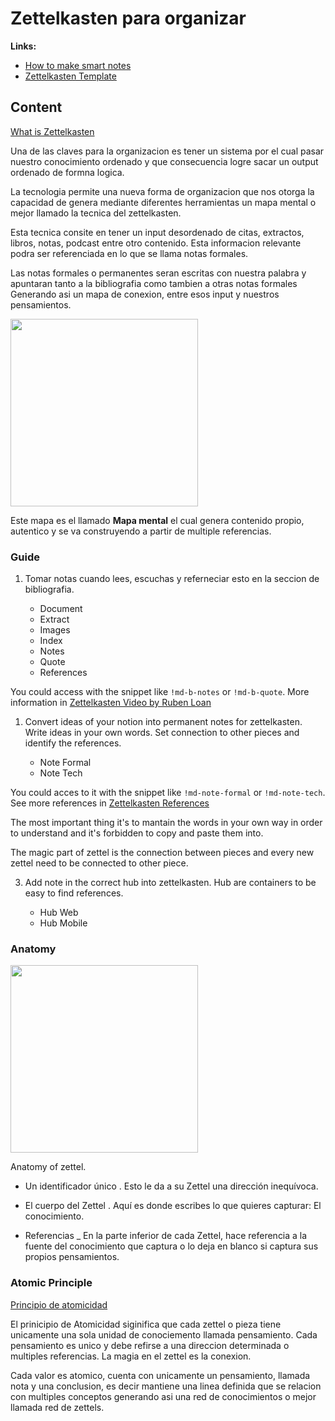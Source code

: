 # Zettelkasten para organizar

**Links:**
- [How to make smart notes](../../bibliography/notes/20220517122855_the-fun-efficient-note-taking-morganeua.md)
- [Zettelkasten Template](../../bibliography/references/20220517125640_ruben-loan-template-zettelkasten.md)

## Content

[What is Zettelkasten](../../bibliography/quote/20220517125618_zettelkasten-personal-tool-quote.md)

Una de las claves para la organizacion es tener un sistema por el cual pasar nuestro conocimiento ordenado y que consecuencia logre sacar un output ordenado de formna logica.

La tecnologia permite una nueva forma de organizacion que nos otorga la capacidad de genera mediante diferentes herramientas un mapa mental o mejor llamado la tecnica del zettelkasten.

Esta tecnica consite en tener un input desordenado de citas, extractos, libros, notas, podcast entre otro contenido. Esta informacion relevante podra ser referenciada en lo que se llama notas formales.

Las notas formales o permanentes seran escritas con nuestra palabra y apuntaran tanto a la bibliografia como tambien a otras notas formales Generando asi un mapa de conexion, entre esos input y nuestros pensamientos. 

<img src="https://emowe.com/wp-content/uploads/notas-zettelkasten-notion.jpg" style="width:300px;">

Este mapa es el llamado **Mapa mental** el cual genera contenido propio, autentico y se va construyendo a partir de multiple referencias.

### Guide

1. Tomar notas cuando lees, escuchas y referneciar esto en la seccion de bibliografia.
   
    - Document
    - Extract
    - Images
    - Index
    - Notes
    - Quote
    - References

You could access with the snippet like `!md-b-notes` or `!md-b-quote`. More information in [Zettelkasten Video by Ruben Loan](../../bibliography/notes/20220517125550_zettelkasten-ruben-loan-video.md)

1. Convert ideas of your notion into permanent notes for zettelkasten. Write ideas in your own words. Set connection to other pieces and identify the references.
   
    - Note Formal
    - Note Tech

You could acces to it with the snippet like `!md-note-formal` or `!md-note-tech`. See more references in [Zettelkasten References](../../bibliography/references/20220517125632_book-recommendation-zettelkasten-system.md.md)

The most important thing it's to mantain the words in your own way in order to understand and it's forbidden to copy and paste them into. 

The magic part of zettel is the connection between pieces and every new zettel need to be connected to other piece.

3. Add note in the correct hub into zettelkasten. Hub are containers to be easy to find references.
   
   - Hub Web
   - Hub Mobile

### Anatomy

<img src="https://zettelkasten.de/introduction/anatomy.png" style="width:300px;">

Anatomy of zettel.

- Un identificador único . Esto le da a su Zettel una dirección inequívoca.
  
- El cuerpo del Zettel . Aquí es donde escribes lo que quieres capturar: El conocimiento.

- Referencias _ En la parte inferior de cada Zettel, hace referencia a la fuente del conocimiento que captura o lo deja en blanco si captura sus propios pensamientos.

### Atomic Principle

[Principio de atomicidad](../../bibliography/notes/20220517123123_principio-de-atomicidad.md)

El prinicipio de Atomicidad siginifica que cada zettel o pieza tiene unicamente una sola unidad de conociemento llamada pensamiento. Cada pensamiento es unico y debe refirse a una direccion determinada o multiples referencias. La magia en el zettel es la conexion.

Cada valor es atomico, cuenta con unicamente un pensamiento, llamada nota y una conclusion, es decir mantiene una linea definida que se relacion con multiples conceptos generando asi una red de conocimientos o mejor llamada red de zettels.
